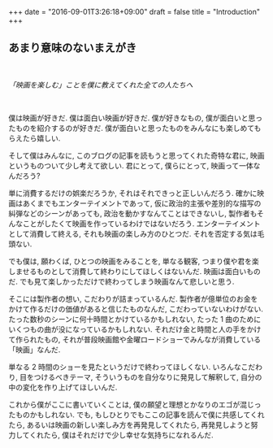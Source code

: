 +++
date = "2016-09-01T3:26:18+09:00"
draft = false
title = "Introduction"
+++

## あまり意味のないまえがき

<br>

*「映画を楽しむ」ことを僕に教えてくれた全ての人たちへ*

<br>


僕は映画が好きだ. 僕は面白い映画が好きだ. 僕が好きなもの, 僕が面白いと思ったものを紹介するのが好きだ.
僕が面白いと思ったものをみんなにも楽しめてもらえたら嬉しい.

<!--more-->

そして僕はみんなに, このブログの記事を読もうと思ってくれた奇特な君に, 映画というものついて少し考えて欲しい.
君にとって, 僕らにとって, 映画って一体なんだろう?

単に消費するだけの娯楽だろうか, それはそれできっと正しいんだろう.
確かに映画はあくまでもエンターテイメントであって, 仮に政治的主張や差別的な描写の糾弾などのシーンがあっても,
政治を動かすなんてことはできないし, 製作者もそんなことがしたくて映画を作っているわけではないだろう.
エンターテイメントとして消費して終える, それも映画の楽しみ方のひとつだ. それを否定する気は毛頭ない.

でも僕は, 願わくば, ひとつの映画をみることを, 単なる観客, つまり僕や君を楽しませるものとして消費して終わりにしてほしくはないんだ.
映画は面白いものだ. でも見て楽しかっただけで終わってしまう映画なんて悲しいと思う.

そこには製作者の想い, こだわりが詰まっているんだ.
製作者が億単位のお金をかけて作るだけの価値があると信じたものなんだ, こだわっていないわけがない. たった数秒のシーンに何十時間とかけているかもしれない,
たった 1 曲のためにいくつもの曲が没になっているかもしれない. それだけ金と時間と人の手をかけて作られたもの,
それが普段映画館や金曜ロードショーでみんなが消費している「映画」なんだ.

単なる 2 時間のショーを見たというだけで終わってほしくない.
いろんなこだわり, 目をつけるべきテーマ, そういうものを自分なりに発見して解釈して,
自分の中の変化を作り上げてほしいんだ.

これから僕がここに書いていくことは, 僕の願望と理想とかなりのエゴが混じったものかもしれない.
でも, もしひとりでもここの記事を読んで僕に共感してくれたら,
あるいは映画の新しい楽しみ方を再発見してくれたら, 再発見しようと努力してくれたら,
僕はそれだけで少し幸せな気持ちになれるんだ.
